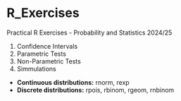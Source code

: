 # R_Exercises
Practical R Exercises - Probability and Statistics 2024/25
1. Confidence Intervals
2. Parametric Tests
3. Non-Parametric Tests
4. Simmulations
  - **Continuous distributions:**  rnorm, rexp
  - **Discrete distributions:** rpois, rbinom, rgeom, rnbinom
